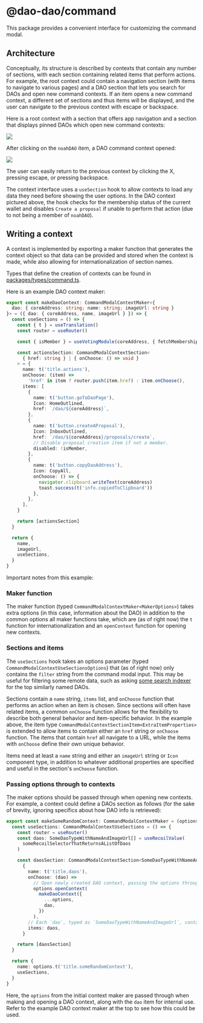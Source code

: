 # @dao-dao/command

This package provides a convenient interface for customizing the command modal.

## Architecture

Conceptually, its structure is described by contexts that contain any number of
sections, with each section containing related items that perform actions. For
example, the root context could contain a navigation section (with items to
navigate to various pages) and a DAO section that lets you search for DAOs and
open new command contexts. If an item opens a new command context, a different
set of sections and thus items will be displayed, and the user can navigate to
the previous context with escape or backspace.

Here is a root context with a section that offers app navigation and a section
that displays pinned DAOs which open new command contexts:

![](https://bafkreihjxxvuf5esh7dxgqm27kpudvfpgbpbwyz6cxains7eeljjz7yixu.ipfs.nftstorage.link/)

After clicking on the `noahDAO` item, a DAO command context opened:

![](https://bafkreidr5ld7ebkldrbjryyom3tcjnszxxlk7smkxpsse3zywqwm4uzfnq.ipfs.nftstorage.link/)

The user can easily return to the previous context by clicking the X, pressing
escape, or pressing backspace.

The context interface uses a `useSection` hook to allow contexts to load any
data they need before showing the user options. In the DAO context pictured
above, the hook checks for the membership status of the current wallet and
disables `Create a proposal` if unable to perform that action (due to not being
a member of `noahDAO`).

## Writing a context

A context is implemented by exporting a maker function that generates the
context object so that data can be provided and stored when the context is made,
while also allowing for internationalization of section names.

Types that define the creation of contexts can be found in
[packages/types/command.ts](../types/command.ts).

Here is an example DAO context maker:

```ts
export const makeDaoContext: CommandModalContextMaker<{
  dao: { coreAddress: string; name: string; imageUrl: string }
}> = ({ dao: { coreAddress, name, imageUrl } }) => {
  const useSections = () => {
    const { t } = useTranslation()
    const router = useRouter()

    const { isMember } = useVotingModule(coreAddress, { fetchMembership: true })

    const actionsSection: CommandModalContextSection<
      { href: string } | { onChoose: () => void }
    > = {
      name: t('title.actions'),
      onChoose: (item) =>
        'href' in item ? router.push(item.href) : item.onChoose(),
      items: [
        {
          name: t('button.goToDaoPage'),
          Icon: HomeOutlined,
          href: `/dao/${coreAddress}`,
        },
        {
          name: t('button.createAProposal'),
          Icon: InboxOutlined,
          href: `/dao/${coreAddress}/proposals/create`,
          // Disable proposal creation item if not a member.
          disabled: !isMember,
        },
        {
          name: t('button.copyDaoAddress'),
          Icon: CopyAll,
          onChoose: () => {
            navigator.clipboard.writeText(coreAddress)
            toast.success(t('info.copiedToClipboard'))
          },
        },
      ],
    }

    return [actionsSection]
  }

  return {
    name,
    imageUrl,
    useSections,
  }
}
```

Important notes from this example:

### Maker function

The maker function (typed `CommandModalContextMaker<MakerOptions>`) takes extra
options (in this case, information about the DAO) in addition to the common
options all maker functions take, which are (as of right now) the `t` function
for internationalization and an `openContext` function for opening new contexts.

### Sections and items

The `useSections` hook takes an options parameter (typed
`CommandModalContextUseSectionsOptions`) that (as of right now) only contains
the `filter` string from the command modal input. This may be useful for
filtering some remote data, such as asking [some search
indexer](https://github.com/DA0-DA0/subquery-indexers/tree/main/indexers/daos)
for the top similarly named DAOs.

Sections contain a `name` string, `items` list, and `onChoose` function that
performs an action when an item is chosen. Since sections will often have
related items, a common `onChoose` function allows for the flexibility to
describe both general behavior and item-specific behavior. In the example above,
the item type `CommandModalContextSectionItem<ExtraItemProperties>` is extended
to allow items to contain either an `href` string or `onChoose` function. The
items that contain `href` all navigate to a URL, while the items with `onChoose`
define their own unique behavior.

Items need at least a `name` string and either an `imageUrl` string or `Icon`
component type, in addition to whatever additional properties are specified and
useful in the section's `onChoose` function.

### Passing options through to contexts

The maker options should be passed through when opening new contexts. For
example, a context could define a DAOs section as follows (for the sake of
brevity, ignoring specifics about how DAO info is retrieved):

```ts
export const makeSomeRandomContext: CommandModalContextMaker = (options) => {
  const useSections: CommandModalContextUseSections = () => {
    const router = useRouter()
    const daos: SomeDaoTypeWithNameAndImageUrl[] = useRecoilValue(
      someRecoilSelectorThatReturnsAListOfDaos
    )

    const daosSection: CommandModalContextSection<SomeDaoTypeWithNameAndImageUrl> =
      {
        name: t('title.daos'),
        onChoose: (dao) =>
          // Open newly created DAO context, passing the options through and adding the DAO object.
          options.openContext(
            makeDaoContext({
              ...options,
              dao,
            })
          ),
        // Each `dao`, typed as `SomeDaoTypeWithNameAndImageUrl`, contains `name` and `imageUrl` among other metadata like `coreAddress` that is likely used by the newly created DAO context to perform queries.
        items: daos,
      }

    return [daosSection]
  }

  return {
    name: options.t('title.someRandomContext'),
    useSections,
  }
}
```

Here, the `options` from the initial context maker are passed through when
making and opening a DAO context, along with the `dao` item for internal use.
Refer to the example DAO context maker at the top to see how this could be used.

